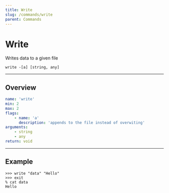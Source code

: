 ```yaml
---
title: Write
slug: /commands/write
parent: Commands
---
```


# Write
Writes data to a given file
```
write -[a] [string, any]
```
---
## Overview
```yaml
name: 'write'
min: 2
max: 2
flags:
    - name: 'a'
      description: 'appends to the file instead of overwiting'
arguments:
    - string
    - any
return: void
```
---
## Example 
```
>>> write "data" "Hello"
>>> exit
% cat data
Hello
```
